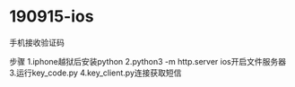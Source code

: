 # 190915-ios
手机接收验证码

步骤
1.iphone越狱后安装python
2.python3 -m http.server ios开启文件服务器
3.运行key_code.py
4.key_client.py连接获取短信

